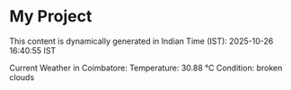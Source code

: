 # My Project

This content is dynamically generated in Indian Time (IST): 2025-10-26 16:40:55 IST


Current Weather in Coimbatore:
Temperature: 30.88 °C
Condition: broken clouds
